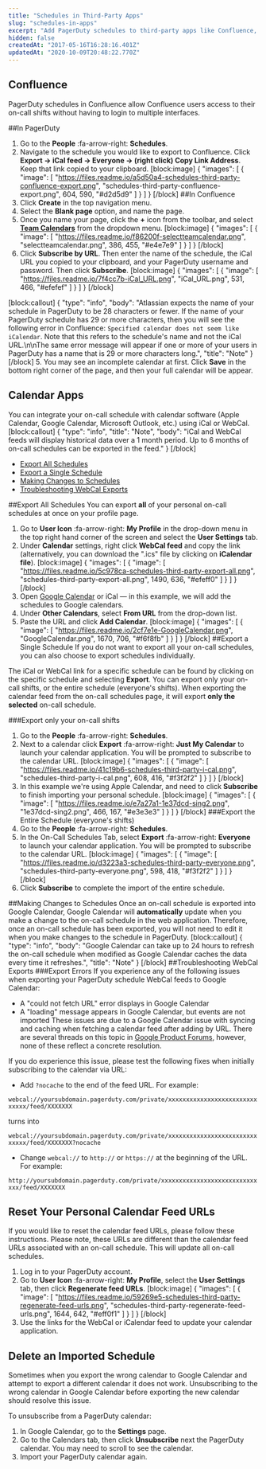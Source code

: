 ```yaml
---
title: "Schedules in Third-Party Apps"
slug: "schedules-in-apps"
excerpt: "Add PagerDuty schedules to third-party apps like Confluence, Apple Calendar, Google Calendar, Microsoft Outlook, etc."
hidden: false
createdAt: "2017-05-16T16:28:16.401Z"
updatedAt: "2020-10-09T20:48:22.770Z"
---
```

## Confluence

PagerDuty schedules in Confluence allow Confluence users access to their on-call shifts without having to login to multiple interfaces.

##In PagerDuty
1. Go to the **People** :fa-arrow-right: **Schedules**.
2. Navigate to the schedule you would like to export to Confluence. Click **Export → iCal feed → Everyone → (right click) Copy Link Address**. Keep that link copied to your clipboard.
[block:image]
{
  "images": [
    {
      "image": [
        "https://files.readme.io/a5d50a4-schedules-third-party-confluence-export.png",
        "schedules-third-party-confluence-export.png",
        604,
        590,
        "#d2d5d9"
      ]
    }
  ]
}
[/block]
##In Confluence
1. Click **Create** in the top navigation menu.
2. Select the **Blank page** option, and name the page.
3. Once you name your page, click the **+** icon from the toolbar, and select **[Team Calendars](https://confluence.atlassian.com/teamcalcloud/team-calendars-for-confluence-cloud-documentation-909903153.html)** from the dropdown menu.
[block:image]
{
  "images": [
    {
      "image": [
        "https://files.readme.io/f86200f-selectteamcalendar.png",
        "selectteamcalendar.png",
        386,
        455,
        "#e4e7e9"
      ]
    }
  ]
}
[/block]
4. Click **Subscribe by URL**. Then enter the name of the schedule, the iCal URL you copied to your clipboard, and your PagerDuty username and password. Then click **Subscribe**.
[block:image]
{
  "images": [
    {
      "image": [
        "https://files.readme.io/7f4cc7b-iCal_URL.png",
        "iCal_URL.png",
        531,
        466,
        "#efefef"
      ]
    }
  ]
}
[/block]

[block:callout]
{
  "type": "info",
  "body": "Atlassian expects the name of your schedule in PagerDuty to be 28 characters or fewer. If the name of your PagerDuty schedule has 29 or more characters, then you will see the following error in Confluence: `Specified calendar does not seem like iCalendar`. Note that this refers to the schedule's name and not the iCal URL.\n\nThe same error message will appear if one or more of your users in PagerDuty has a name that is 29 or more characters long.",
  "title": "Note"
}
[/block]
5. You may see an incomplete calendar at first. Click **Save** in the bottom right corner of the page, and then your full calendar will be appear.
## Calendar Apps

You can integrate your on-call schedule with calendar software (Apple Calendar, Google Calendar, Microsoft Outlook, etc.) using iCal or WebCal.
[block:callout]
{
  "type": "info",
  "title": "Note",
  "body": "iCal and WebCal feeds will display historical data over a 1 month period. Up to 6 months of on-call schedules can be exported in the feed."
}
[/block]
- [Export All Schedules](#section-export-all-schedules)
- [Export a Single Schedule](#section-export-a-single-schedule)
- [Making Changes to Schedules](#section-making-changes-to-schedules)
- [Troubleshooting WebCal Exports](#section-troubleshooting-webcal-exports)

##Export All Schedules
You can export **all** of your personal on-call schedules at once on your profile page.
1. Go to **User Icon** :fa-arrow-right: **My Profile** in the drop-down menu in the top right hand corner of the screen and select the **User Settings** tab.
2. Under **Calendar** settings, right click **WebCal feed** and copy the link (alternatively, you can download the ".ics" file by clicking on **iCalendar file**).
[block:image]
{
  "images": [
    {
      "image": [
        "https://files.readme.io/5c978ca-schedules-third-party-export-all.png",
        "schedules-third-party-export-all.png",
        1490,
        636,
        "#efeff0"
      ]
    }
  ]
}
[/block]
3. Open [Google Calendar](https://calendar.google.com/calendar/render#main_7) or iCal — in this example, we will add the schedules to Google calendars.
4. Under **Other Calendars**, select **From URL** from the drop-down list.
5. Paste the URL and click **Add Calendar**.
[block:image]
{
  "images": [
    {
      "image": [
        "https://files.readme.io/2cf7e1e-GoogleCalendar.png",
        "GoogleCalendar.png",
        1670,
        706,
        "#f6f8fb"
      ]
    }
  ]
}
[/block]
##Export a Single Schedule
If you do not want to export all your on-call schedules, you can also choose to export schedules individually.

The iCal or WebCal link for a specific schedule can be found by clicking on the specific schedule and selecting **Export**. You can export only your on-call shifts, or the entire schedule (everyone's shifts). When exporting the calendar feed from the on-call schedules page, it will export **only the selected** on-call schedule.

###Export only your on-call shifts 
1. Go to the **People** :fa-arrow-right: **Schedules**.
2. Next to a calendar click **Export** :fa-arrow-right: **Just My Calendar** to launch your calendar application. You will be prompted to subscribe to the calendar URL.
[block:image]
{
  "images": [
    {
      "image": [
        "https://files.readme.io/41c19b6-schedules-third-party-i-cal.png",
        "schedules-third-party-i-cal.png",
        608,
        416,
        "#f3f2f2"
      ]
    }
  ]
}
[/block]
3. In this example we're using Apple Calendar, and need to click **Subscribe** to finish importing your personal schedule.
[block:image]
{
  "images": [
    {
      "image": [
        "https://files.readme.io/e7a27a1-1e37dcd-sing2.png",
        "1e37dcd-sing2.png",
        466,
        167,
        "#e3e3e3"
      ]
    }
  ]
}
[/block]
###Export the Entire Schedule (everyone's shifts)
1. Go to the **People** :fa-arrow-right: **Schedules**.
2. In the On-Call Schedules Tab, select **Export** :fa-arrow-right: **Everyone** to launch your calendar application. You will be prompted to subscribe to the calendar URL.
[block:image]
{
  "images": [
    {
      "image": [
        "https://files.readme.io/d3223a3-schedules-third-party-everyone.png",
        "schedules-third-party-everyone.png",
        598,
        418,
        "#f3f2f2"
      ]
    }
  ]
}
[/block]
3. Click **Subscribe** to complete the import of the entire schedule.

##Making Changes to Schedules
Once an on-call schedule is exported into Google Calendar, Google Calendar will **automatically** update when you make a change to the on-call schedule in the web application. Therefore, once an on-call schedule has been exported, you will not need to edit it when you make changes to the schedule in PagerDuty.
[block:callout]
{
  "type": "info",
  "body": "Google Calendar can take up to 24 hours to refresh the on-call schedule when modified as Google Calendar caches the data every time it refreshes.",
  "title": "Note"
}
[/block]
##Troubleshooting WebCal Exports
###Export Errors
If you experience any of the following issues when exporting your PagerDuty schedule WebCal feeds to Google Calendar:
- A "could not fetch URL" error displays in Google Calendar
- A "loading" message appears in Google Calendar, but events are not imported
These issues are due to a Google Calendar issue with syncing and caching when fetching a calendar feed after adding by URL. There are several threads on this topic in [Google Product Forums](https://productforums.google.com/forum/#!searchin/calendar/$3Fnocache/calendar/ixQnzHmWDSk/yHm7YGuBbvwJ), however, none of these reflect a concrete resolution.

If you do experience this issue, please test the following fixes when initially subscribing to the calendar via URL:
- Add `?nocache` to the end of the feed URL. For example:

`webcal://yoursubdomain.pagerduty.com/private/xxxxxxxxxxxxxxxxxxxxxxxxxxxxxx/feed/XXXXXXX`

turns into

`webcal://yoursubdomain.pagerduty.com/private/xxxxxxxxxxxxxxxxxxxxxxxxxxxxxx/feed/XXXXXXX?nocache`
- Change `webcal://` to `http://` or `https://` at the beginning of the URL. For example:

`http://yoursubdomain.pagerduty.com/private/xxxxxxxxxxxxxxxxxxxxxxxxxxxxxx/feed/XXXXXXX`

## Reset Your Personal Calendar Feed URLs
If you would like to reset the calendar feed URLs, please follow these instructions.  Please note, these URLs are different than the calendar feed URLs associated with an on-call schedule. This will update all on-call schedules.

1. Log in to your PagerDuty account.
2. Go to **User Icon** :fa-arrow-right: **My Profile**, select the **User Settings** tab, then click **Regenerate feed URLs**.
[block:image]
{
  "images": [
    {
      "image": [
        "https://files.readme.io/59269e5-schedules-third-party-regenerate-feed-urls.png",
        "schedules-third-party-regenerate-feed-urls.png",
        1644,
        642,
        "#eff0f1"
      ]
    }
  ]
}
[/block]
3. Use the links for the WebCal or iCalendar feed to update your calendar application.

## Delete an Imported Schedule
Sometimes when you export the wrong calendar to Google Calendar and attempt to export a different calendar it does not work. Unsubscribing to the wrong calendar in Google Calendar before exporting the new calendar should resolve this issue.

To unsubscribe from a PagerDuty calendar:

1. In Google Calendar, go to the **Settings** page.
2. Go to the Calendars tab, then click **Unsubscribe** next the PagerDuty calendar. You may need to scroll to see the calendar.
3. Import your PagerDuty calendar again.